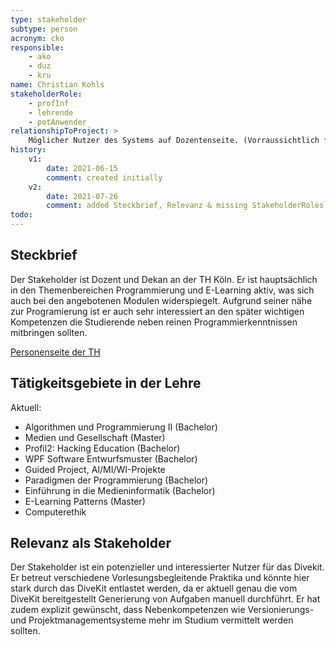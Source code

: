 ```yaml
---
type: stakeholder
subtype: person
acronym: cko
responsible: 
    - ako
    - duz
    - kru
name: Christian Kohls
stakeholderRole: 
    - profInf
    - lehrende
    - potAnwender
relationshipToProject: >
    Möglicher Nutzer des Systems auf Dozentenseite. (Vorraussichtlich für AP2)
history:
    v1:
        date: 2021-06-15
        comment: created initially
    v2:
        date: 2021-07-26
        comment: added Steckbrief, Relevanz & missing StakeholderRoles
todo:   
---
```


## Steckbrief

Der Stakeholder ist Dozent und Dekan an der TH Köln. Er ist hauptsächlich in den Themenbereichen Programmierung und E-Learning aktiv, was sich auch bei den angebotenen Modulen widerspiegelt.
Aufgrund seiner nähe zur Programierung ist er auch sehr interessiert an den später wichtigen Kompetenzen die Studierende neben reinen Programmierkenntnissen mitbringen sollten.

[Personenseite der TH](https://www.th-koeln.de/personen/christian.kohls/)

## Tätigkeitsgebiete in der Lehre 

Aktuell:
* Algorithmen und Programmierung II (Bachelor)
* Medien und Gesellschaft (Master)
* Profil2: Hacking Education (Bachelor)
* WPF Software Entwurfsmuster (Bachelor)
* Guided Project, AI/MI/WI-Projekte
* Paradigmen der Programmierung (Bachelor)
* Einführung in die Medieninformatik (Bachelor)
* E-Learning Patterns (Master)
* Computerethik

## Relevanz als Stakeholder
Der Stakeholder ist ein potenzieller und interessierter Nutzer für das Divekit. Er betreut verschiedene Vorlesungsbegleitende Praktika und könnte hier stark durch das DiveKit entlastet werden, da er aktuell genau die vom DiveKit bereitgestellt Generierung von Aufgaben manuell durchführt.
Er hat zudem explizit gewünscht, dass Nebenkompetenzen wie Versionierungs- und Projektmanagementsysteme mehr im Studium vermittelt werden sollten.